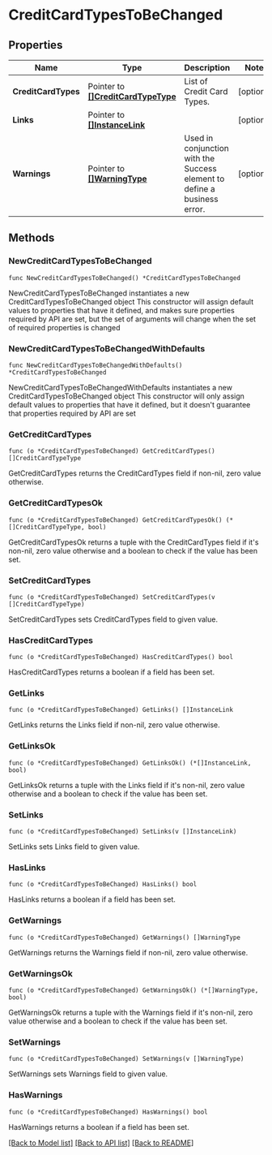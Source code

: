 # CreditCardTypesToBeChanged

## Properties

Name | Type | Description | Notes
------------ | ------------- | ------------- | -------------
**CreditCardTypes** | Pointer to [**[]CreditCardTypeType**](CreditCardTypeType.md) | List of Credit Card Types. | [optional] 
**Links** | Pointer to [**[]InstanceLink**](InstanceLink.md) |  | [optional] 
**Warnings** | Pointer to [**[]WarningType**](WarningType.md) | Used in conjunction with the Success element to define a business error. | [optional] 

## Methods

### NewCreditCardTypesToBeChanged

`func NewCreditCardTypesToBeChanged() *CreditCardTypesToBeChanged`

NewCreditCardTypesToBeChanged instantiates a new CreditCardTypesToBeChanged object
This constructor will assign default values to properties that have it defined,
and makes sure properties required by API are set, but the set of arguments
will change when the set of required properties is changed

### NewCreditCardTypesToBeChangedWithDefaults

`func NewCreditCardTypesToBeChangedWithDefaults() *CreditCardTypesToBeChanged`

NewCreditCardTypesToBeChangedWithDefaults instantiates a new CreditCardTypesToBeChanged object
This constructor will only assign default values to properties that have it defined,
but it doesn't guarantee that properties required by API are set

### GetCreditCardTypes

`func (o *CreditCardTypesToBeChanged) GetCreditCardTypes() []CreditCardTypeType`

GetCreditCardTypes returns the CreditCardTypes field if non-nil, zero value otherwise.

### GetCreditCardTypesOk

`func (o *CreditCardTypesToBeChanged) GetCreditCardTypesOk() (*[]CreditCardTypeType, bool)`

GetCreditCardTypesOk returns a tuple with the CreditCardTypes field if it's non-nil, zero value otherwise
and a boolean to check if the value has been set.

### SetCreditCardTypes

`func (o *CreditCardTypesToBeChanged) SetCreditCardTypes(v []CreditCardTypeType)`

SetCreditCardTypes sets CreditCardTypes field to given value.

### HasCreditCardTypes

`func (o *CreditCardTypesToBeChanged) HasCreditCardTypes() bool`

HasCreditCardTypes returns a boolean if a field has been set.

### GetLinks

`func (o *CreditCardTypesToBeChanged) GetLinks() []InstanceLink`

GetLinks returns the Links field if non-nil, zero value otherwise.

### GetLinksOk

`func (o *CreditCardTypesToBeChanged) GetLinksOk() (*[]InstanceLink, bool)`

GetLinksOk returns a tuple with the Links field if it's non-nil, zero value otherwise
and a boolean to check if the value has been set.

### SetLinks

`func (o *CreditCardTypesToBeChanged) SetLinks(v []InstanceLink)`

SetLinks sets Links field to given value.

### HasLinks

`func (o *CreditCardTypesToBeChanged) HasLinks() bool`

HasLinks returns a boolean if a field has been set.

### GetWarnings

`func (o *CreditCardTypesToBeChanged) GetWarnings() []WarningType`

GetWarnings returns the Warnings field if non-nil, zero value otherwise.

### GetWarningsOk

`func (o *CreditCardTypesToBeChanged) GetWarningsOk() (*[]WarningType, bool)`

GetWarningsOk returns a tuple with the Warnings field if it's non-nil, zero value otherwise
and a boolean to check if the value has been set.

### SetWarnings

`func (o *CreditCardTypesToBeChanged) SetWarnings(v []WarningType)`

SetWarnings sets Warnings field to given value.

### HasWarnings

`func (o *CreditCardTypesToBeChanged) HasWarnings() bool`

HasWarnings returns a boolean if a field has been set.


[[Back to Model list]](../README.md#documentation-for-models) [[Back to API list]](../README.md#documentation-for-api-endpoints) [[Back to README]](../README.md)


